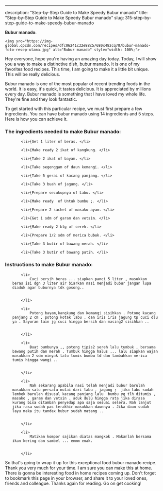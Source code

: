---
description: "Step-by-Step Guide to Make Speedy Bubur manado"
title: "Step-by-Step Guide to Make Speedy Bubur manado"
slug: 315-step-by-step-guide-to-make-speedy-bubur-manado

<p>
	<strong>Bubur manado</strong>. 
	
</p>
<p>
	
	<img src="https://img-global.cpcdn.com/recipes/dfc06241c32e88c5/680x482cq70/bubur-manado-foto-resep-utama.jpg" alt="Bubur manado" style="width: 100%;">
	
	
</p>
<p>
	Hey everyone, hope you're having an amazing day today. Today, I will show you a way to make a distinctive dish, bubur manado. It is one of my favorites food recipes. This time, I am going to make it a little bit unique. This will be really delicious.
</p>
	
<p>
	Bubur manado is one of the most popular of recent trending foods in the world. It is easy, it's quick, it tastes delicious. It is appreciated by millions every day. Bubur manado is something that I have loved my whole life. They're fine and they look fantastic.
</p>
<p>
	
</p>

<p>
To get started with this particular recipe, we must first prepare a few ingredients. You can have bubur manado using 14 ingredients and 5 steps. Here is how you can achieve it.
</p>

<h3>The ingredients needed to make Bubur manado:</h3>

<ol>
	
		<li>{Get 1 liter of beras. </li>
	
		<li>{Make ready 2 ikat of kangkung. </li>
	
		<li>{Take 2 ikat of bayam. </li>
	
		<li>{Take segenggam of daun kemangi. </li>
	
		<li>{Take 5 gerai of kacang panjang. </li>
	
		<li>{Take 3 buah of jagung. </li>
	
		<li>{Prepare secukupnya of Labu. </li>
	
		<li>{Make ready  of Untuk bumbu ;. </li>
	
		<li>{Prepare 2 sachet of masako ayam. </li>
	
		<li>{Get 1 sdm of garam dan vetsin. </li>
	
		<li>{Make ready 2 btg of sereh. </li>
	
		<li>{Prepare 1/2 sdm of merica bubuk. </li>
	
		<li>{Take 3 butir of bawang merah. </li>
	
		<li>{Take 3 butir of bawang putih. </li>
	
</ol>
<p>
	
</p>

<h3>Instructions to make Bubur manado:</h3>

<ol>
	
		<li>
			Cuci bersih beras ... siapkan panci 5 liter , masukkan beras isi dgn 3 liter air biarkan nasi menjadi bubur jangan lupa diaduk agar buburnya tdk gosong..
			
			
		</li>
	
		<li>
			Potong bayam,kangkung dan kemangi sisihkan . Potong kacang panjang 2 cm , potong kotak labu , dan iris iris jagung tp cuci dlu ya . Sayuran lain jg cuci hingga bersih dan masing2 sisihkan ..
			
			
		</li>
	
		<li>
			Buat bumbunya ,, potong tipis2 sereh lalu tumbuk , bersama bawang putih dan merah . Tumbuk hingga halus ... lalu siapkan wajan masukkan 2 sdm minyak lalu tumis bumbu td dan tambahkan merica tumis hingga wangi ..
			
			
		</li>
	
		<li>
			Nah sekarang apabila nasi telah menjadi bubur barulah masukkan satu persatu mulai dari labu , jagung ;  jika labu sudah lembek barulah disusul kacang panjang lalu  bumbu yg tlh ditumis , masako , garam dan vetsin . aduk dulu hingga rata jika dirasa kurang bisa ditambah penyedap apa saja sesuai selera. Nah lanjut jika rasa sudah pas terakhir masukkan daunnya . Jika daun sudah layu maka itu tandax bubur sudah matang ..
			
			
		</li>
	
		<li>
			Matikan kompor sajikan diatas mangkok . Makanlah bersama ikan kering dan sambel ... emmm enak.
			
			
		</li>
	
</ol>

<p>
	
</p>

<p>
	So that's going to wrap it up for this exceptional food bubur manado recipe. Thank you very much for your time. I am sure you can make this at home. There is gonna be interesting food in home recipes coming up. Don't forget to bookmark this page in your browser, and share it to your loved ones, friends and colleague. Thanks again for reading. Go on get cooking!
</p>

